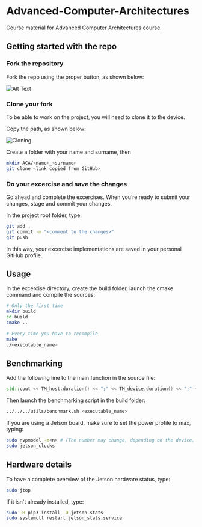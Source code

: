 # Advanced-Computer-Architectures
Course material for Advanced Computer Architectures course.

## Getting started with the repo

### Fork the repository

Fork the repo using the proper button, as shown below:

![Alt Text](https://github.com/PARCO-LAB/Advanced-Computer-Architectures/blob/main/figures/fork.png)

### Clone your fork
To be able to work on the project, you will need to clone it to the device.

Copy the path, as shown below:

![Cloning](https://github.com/PARCO-LAB/Advanced-Computer-Architectures/blob/main/figures/clone.png)

Create a folder with your name and surname, then 

```bash
mkdir ACA/<name>_<surname>
git clone <link copied from GitHub>
```

### Do your excercise and save the changes
Go ahead and complete the excercises. When you’re ready to submit your changes, stage and commit your changes.

In the project root folder, type:
```bash
git add .
git commit -m "<comment to the changes>"
git push
```

In this way, your excercise implementations are saved in your personal GitHub profile.

## Usage
In the excercise directory, create the build folder, launch the cmake command and compile the sources:
```bash
# Only the first time
mkdir build
cd build
cmake ..

# Every time you have to recompile
make
./<executable_name>
```

## Benchmarking

Add the following line to the main function in the source file:
```c++
std::cout << TM_host.duration() << ";" << TM_device.duration() << ";" << TM_host.duration() / TM_device.duration() << std::endl;
```

Then launch the benchmarking script in the build folder:
```bash
../../../utils/benchmark.sh <executable_name>
```

If you are using a Jetson board, make sure to set the power profile to max, typing:
```bash
sudo nvpmodel -m<n> # (The number may change, depending on the device, for TX2 <n>=0)
sudo jetson_clocks
```

## Hardware details
To have a complete overview of the Jetson hardware status, type:
```bash
sudo jtop
```

If it isn't already installed, type:
```bash
sudo -H pip3 install -U jetson-stats
sudo systemctl restart jetson_stats.service
```